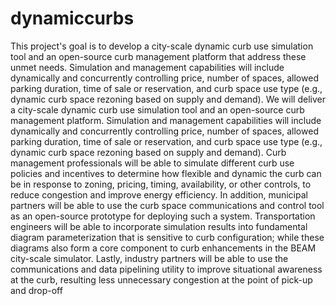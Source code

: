 # dynamiccurbs
This project's goal is to develop a city-scale dynamic curb use simulation tool and an open-source curb management platform that address these unmet needs. Simulation and management capabilities will include dynamically and concurrently controlling price, number of spaces, allowed parking duration, time of sale or reservation, and curb space use type (e.g., dynamic curb space rezoning based on supply and demand).
We will deliver a city-scale dynamic curb use simulation tool and an open-source curb management platform. Simulation and management capabilities will include dynamically and concurrently controlling price, number of spaces, allowed parking duration, time of sale or reservation, and curb space use type (e.g., dynamic curb space rezoning based on supply and demand).
Curb management professionals will be able to simulate different curb use policies and incentives to determine how flexible and dynamic the curb can be in response to zoning, pricing, timing, availability, or other controls, to reduce congestion and improve energy efficiency. In addition, municipal partners will be able to use the curb space communications and control tool as an open-source prototype for deploying such a system. Transportation engineers will be able to incorporate simulation results into fundamental diagram parameterization that is sensitive to curb configuration; while these diagrams also form a core component to curb enhancements in the BEAM city-scale simulator. Lastly, industry partners will be able to use the communications and data pipelining utility to improve situational awareness at the curb, resulting less unnecessary congestion at the point of pick-up and drop-off
